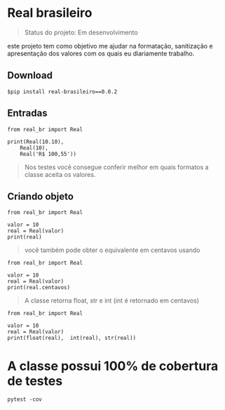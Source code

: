 # Real brasileiro

> Status do projeto: Em desenvolvimento

este projeto tem como objetivo me ajudar na formatação, sanitização e apresentação dos valores com os quais eu diariamente trabalho.
## Download

```
$pip install real-brasileiro==0.0.2

```

## Entradas
```
from real_br import Real

print(Real(10.10),
    Real(10),
    Real('R$ 100,55'))

```
> Nos testes você consegue conferir melhor em quais formatos a classe aceita os valores.


## Criando objeto

```
from real_br import Real

valor = 10
real = Real(valor)
print(real)

```

> você também pode obter o equivalente em centavos usando

```
from real_br import Real

valor = 10
real = Real(valor)
print(real.centavos)

```
> A classe retorna float, str e int (int é retornado em centavos)

```
from real_br import Real

valor = 10
real = Real(valor)
print(float(real),  int(real), str(real))

```
# A classe possui 100% de cobertura de testes
````commandline
pytest -cov
````
